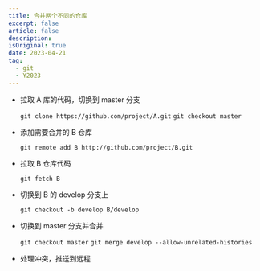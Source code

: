 ```yaml
---
title: 合并两个不同的仓库
excerpt: false
article: false
description: 
isOriginal: true
date: 2023-04-21
tag: 
  - git
  - Y2023
---
```


- 拉取 A 库的代码，切换到 master 分支

  `git clone https://github.com/project/A.git`
  `git checkout master`

- 添加需要合并的 B 仓库

  `git remote add B http://github.com/project/B.git `

- 拉取 B 仓库代码

  `git fetch B`

- 切换到 B 的 develop 分支上

  `git checkout -b develop B/develop`

- 切换到 master 分支并合并

  `git checkout master`
  `git merge develop --allow-unrelated-histories`

- 处理冲突，推送到远程